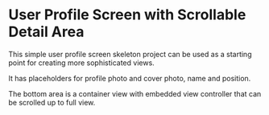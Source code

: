 # User Profile Screen with Scrollable Detail Area

This simple user profile screen skeleton project can be used as a starting point for creating more sophisticated views.

It has placeholders for profile photo and cover photo, name and position.

The bottom area is a container view with embedded view controller that can be scrolled up to full view.

